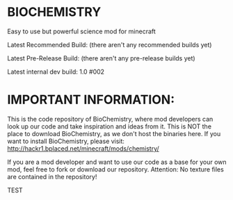 BIOCHEMISTRY
============

Easy to use but powerful science mod for minecraft

Latest Recommended Build: (there aren't any recommended builds yet)

Latest Pre-Release Build: (there aren't any pre-release builds yet)

Latest internal dev build: 1.0 #002

IMPORTANT INFORMATION:
======================
This is the code repository of BioChemistry, where mod developers can look up our code and take inspiration and ideas from it.
This is NOT the place to download BioChemistry, as we don't host the binaries here.
If you want to install BioChemistry, please visit: http://hackr1.bplaced.net/minecraft/mods/chemistry/

If you are a mod developer and want to use our code as a base for your own mod, feel free to fork or download our repository.
Attention: No texture files are contained in the repository!

TEST

